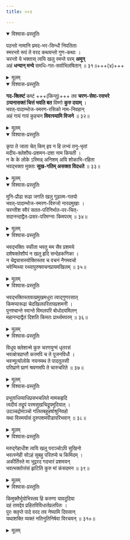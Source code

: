 ```yaml
---
title: ००३

---
```

<div class="audioEmbed"  caption="सीतालक्ष्मी-वाचनम्" src="https://archive.org/download/nArAyaNIyam-shlokawise-audio/003/003_01.mp3"></div>
<details open><summary>विश्वास-प्रस्तुतिः</summary>

पठन्तो नामानि प्रमद-भर-सिन्धौ निपतिताः  
स्मरन्तो रूपं ते वरद कथयन्तो गुण-कथाः ।  
चरन्तो ये भक्तास् त्वयि खलु रमन्ते परम् **अमून्**  
अहं **धन्यान् मन्ये** समधि-गत-सर्वाभिलषितान् ॥ ३१॥+++(४)+++
</details>
<details><summary>मूलम्</summary>

पठन्तो नामानि प्रमदभरसिन्धौ निपतिताः  
स्मरन्तो रूपं ते वरद कथयन्तो गुणकथाः ।  
चरन्तो ये भक्तास्त्वयि खलु रमन्ते परममू-  
नहं धन्यान्मन्ये समधिगतसर्वाभिलषितान् ॥ ३-१॥
</details>



<div class="audioEmbed"  caption="सीतालक्ष्मी-वाचनम्" src="https://archive.org/download/nArAyaNIyam-shlokawise-audio/003/003_02.mp3"></div>
<details open><summary>विश्वास-प्रस्तुतिः</summary>

**गद-क्लिष्टं** कष्टं +++(किन्तु)+++ तव **चरण-सेवा-रसभरे**  
**ऽप्यनासक्तं चित्तं भवति बत** विष्णो **कुरु दयाम्** ।  
भवत्-पादाम्भोज-स्मरण-रसिको नाम-निवहान्  
अहं गायं गायं कुहचन **विवत्स्यामि विजने** ॥ ३२॥
</details>
<details><summary>मूलम्</summary>

गदक्लिष्टं कष्टं तव चरणसेवारसभरेऽ-  
प्यनासक्तं चित्तं भवति बत विष्णो कुरु दयाम् ।  
भवत्पादाम्भोजस्मरणरसिको नामनिवहा-  
नहं गायं गायं कुहचन विवत्स्यामि विजने ॥ ३-२॥
</details>



<div class="audioEmbed"  caption="सीतालक्ष्मी-वाचनम्" src="https://archive.org/download/nArAyaNIyam-shlokawise-audio/003/003_03.mp3"></div>
<details open><summary>विश्वास-प्रस्तुतिः</summary>

कृपा ते जाता चेत् किम् इव न हि लभ्यं तनु-भृतां  
मदीय-क्लेशौघ-प्रशमन-दशा नाम कियती ।  
न के के लोके ऽस्मिन्न् अनिशम् अयि शोकाभि-रहिता  
भवद्भक्ता मुक्ताः **सुख-गतिम् असक्ता विदधते** ॥ ३३॥
</details>
<details><summary>मूलम्</summary>

कृपा ते जाता चेत्किमिव न हि लभ्यं तनुभृतां  
मदीयक्लेशौघप्रशमनदशा नाम कियती ।  
न के के लोकेऽस्मिन्ननिशमयि शोकाभिरहिता  
भवद्भक्ता मुक्ताः सुखगतिमसक्ता विदधते ॥ ३-३॥
</details>



<div class="audioEmbed"  caption="सीतालक्ष्मी-वाचनम्" src="https://archive.org/download/nArAyaNIyam-shlokawise-audio/003/003_04.mp3"></div>
<details open><summary>विश्वास-प्रस्तुतिः</summary>

मुनि-प्रौढा रूढा जगति खलु गूढात्म-गतयो  
भवत्-पादाम्भोज-स्मरण-विरुजो नारदमुखाः ।  
चरन्तीश स्वैरं सतत-परिनिर्भात-पर-चित्-  
सदानन्दाद्वैत-प्रसर-परिमग्नाः किमपरम् ॥ ३४॥
</details>
<details><summary>मूलम्</summary>

मुनिप्रौढा रूढा जगति खलु गूढात्मगतयो  
भवत्पादाम्भोजस्मरणविरुजो नारदमुखाः ।  
चरन्तीश स्वैरं सततपरिनिर्भातपरचित्-  
सदानन्दाद्वैतप्रसरपरिमग्नाः किमपरम् ॥ ३-४॥
</details>



<div class="audioEmbed"  caption="सीतालक्ष्मी-वाचनम्" src="https://archive.org/download/nArAyaNIyam-shlokawise-audio/003/003_05.mp3"></div>
<details open><summary>विश्वास-प्रस्तुतिः</summary>

भवद्भक्तिः स्फीता भवतु मम सैव प्रशमये  
दशेषक्लेशौघं न खलु हृदि सन्देहकणिका ।  
न चेद्व्यासस्योक्तिस्तव च वचनं नैगमवचो  
भवेन्मिथ्या रथ्यापुरुषवचनप्रायमखिलम् ॥ ३५॥
</details>
<details><summary>मूलम्</summary>

भवद्भक्तिः स्फीता भवतु मम सैव प्रशमये  
दशेषक्लेशौघं न खलु हृदि सन्देहकणिका ।  
न चेद्व्यासस्योक्तिस्तव च वचनं नैगमवचो  
भवेन्मिथ्या रथ्यापुरुषवचनप्रायमखिलम् ॥ ३५॥
</details>



<div class="audioEmbed"  caption="सीतालक्ष्मी-वाचनम्" src="https://archive.org/download/nArAyaNIyam-shlokawise-audio/003/003_06.mp3"></div>
<details open><summary>विश्वास-प्रस्तुतिः</summary>

भवद्भक्तिस्तावत्प्रमुखमधुरा त्वाद्गुणरसात्  
किमप्यारूढा चेदखिलपरितापप्रशमनी ।  
पुनश्चान्ते स्वान्ते विमलपरि बोधोदयमिलन्  
महानन्दाद्वैतं दिशति किमतः प्रार्थ्यमपरम् ॥ ३६॥
</details>
<details><summary>मूलम्</summary>

भवद्भक्तिस्तावत्प्रमुखमधुरा त्वाद्गुणरसात्  
किमप्यारूढा चेदखिलपरितापप्रशमनी ।  
पुनश्चान्ते स्वान्ते विमलपरि बोधोदयमिलन्  
महानन्दाद्वैतं दिशति किमतः प्रार्थ्यमपरम् ॥ ३६॥
</details>



<div class="audioEmbed"  caption="सीतालक्ष्मी-वाचनम्" src="https://archive.org/download/nArAyaNIyam-shlokawise-audio/003/003_07.mp3"></div>
<details open><summary>विश्वास-प्रस्तुतिः</summary>

विधूय क्लेशान्मे कुरु चरणयुग्मं धृतरसं  
भवत्क्षेत्रप्राप्तौ करमपि च ते पूजनविधौ ।  
भवन्मूर्त्यालोके नयनमथ ते पादतुलसी  
परिघ्राणे घ्राणं श्रवणमपि ते चारुचरिते ॥ ३७॥
</details>
<details><summary>मूलम्</summary>

विधूय क्लेशान्मे कुरु चरणयुग्मं धृतरसं  
भवत्क्षेत्रप्राप्तौ करमपि च ते पूजनविधौ ।  
भवन्मूर्त्यालोके नयनमथ ते पादतुलसी  
परिघ्राणे घ्राणं श्रवणमपि ते चारुचरिते ॥ ३७॥
</details>



<div class="audioEmbed"  caption="सीतालक्ष्मी-वाचनम्" src="https://archive.org/download/nArAyaNIyam-shlokawise-audio/003/003_08.mp3"></div>
<details open><summary>विश्वास-प्रस्तुतिः</summary>

प्रभूताधिव्याधिप्रसभचलिते मामकहृदि  
त्वदीयं तद्रूपं परमसुखचिद्रूपमुदियात् ।  
उदञ्चद्रोमाञ्चो गलितबहुहर्षाश्रुनिवहो  
यथा विस्मर्यासं दुरुपशमपीडापरिभवान् ॥ ३८॥
</details>
<details><summary>मूलम्</summary>

प्रभूताधिव्याधिप्रसभचलिते मामकहृदि  
त्वदीयं तद्रूपं परमसुखचिद्रूपमुदियात् ।  
उदञ्चद्रोमाञ्चो गलितबहुहर्षाश्रुनिवहो  
यथा विस्मर्यासं दुरुपशमपीडापरिभवान् ॥ ३८॥
</details>



<div class="audioEmbed"  caption="सीतालक्ष्मी-वाचनम्" src="https://archive.org/download/nArAyaNIyam-shlokawise-audio/003/003_09.mp3"></div>
<details open><summary>विश्वास-प्रस्तुतिः</summary>

मरुद्गेहाधीश त्वयि खलु पराञ्चोऽपि सुखिनो  
भवत्स्नेही सोऽहं सुबहु परितप्ये च किमिदम् ।  
अकीर्तिस्ते मा भूद्वरद गदभारं प्रशमयन्  
भवत्भक्तोत्तंसं झटिति कुरु मां कंसदमन ॥ ३९॥
</details>
<details><summary>मूलम्</summary>

मरुद्गेहाधीश त्वयि खलु पराञ्चोऽपि सुखिनो  
भवत्स्नेही सोऽहं सुबहु परितप्ये च किमिदम् ।  
अकीर्तिस्ते मा भूद्वरद गदभारं प्रशमयन्  
भवत्भक्तोत्तंसं झटिति कुरु मां कंसदमन ॥ ३९॥
</details>



<div class="audioEmbed"  caption="सीतालक्ष्मी-वाचनम्" src="https://archive.org/download/nArAyaNIyam-shlokawise-audio/003/003_10.mp3"></div>
<details open><summary>विश्वास-प्रस्तुतिः</summary>

किमुक्तैर्भूयोभिस्तव हि करुणा यावदुदिया  
दहं तावद्देव प्रहितविविधार्तप्रलपितः ।  
पुरः क्लृप्ते पादे वरद तव नेष्यामि दिवसान्  
यथाशक्ति व्यक्तं नतिनुतिनिषेवा विरचयन् ॥ ३१०॥
</details>
<details><summary>मूलम्</summary>

किमुक्तैर्भूयोभिस्तव हि करुणा यावदुदिया  
दहं तावद्देव प्रहितविविधार्तप्रलपितः ।  
पुरः क्लृप्ते पादे वरद तव नेष्यामि दिवसान्  
यथाशक्ति व्यक्तं नतिनुतिनिषेवा विरचयन् ॥ ३१०॥
</details>

